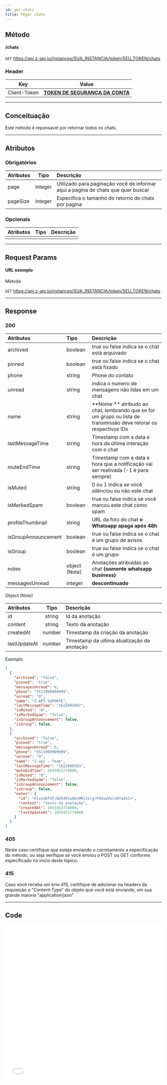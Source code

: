 ```yaml
---
id: get-chats
title: Pegar chats
---
```


## Método

#### /chats

`GET` https://api.z-api.io/instances/SUA_INSTANCIA/token/SEU_TOKEN/chats

### Header

|      Key       |            Value            |
| :------------: |     :-----------------:     |
|  Client-Token  | **[TOKEN DE SEGURANÇA DA CONTA](../security/client-token)** |
---

## Conceituação

Este método é reponsavel por retornar todos os chats.

---

## Atributos

### Obrigatórios

| Atributos | Tipo | Descrição |
| :-- | :-: | :-- |
| page | integer | Utilizado para paginação você de informar aqui a pagina de chats que quer buscar |
| pageSize | integer | Especifica o tamanho do retorno de chats por pagina |

### Opcionais

| Atributos | Tipo | Descrição |
| :-------- | :--: | :-------- |
|           |      |           |

---

## Request Params

#### URL exemplo

Método

`GET` https://api.z-api.io/instances/SUA_INSTANCIA/token/SEU_TOKEN/chats

---

## Response

### 200

| Atributos | Tipo | Descrição |
| :-- | :-- | :-- |
| archived  | boolean | true ou false indica se o chat está arquivado   |
| pinned    | boolean | true ou false indica se o chat está fixado      |
| phone     | string  | Phone do contato |
| unread    | string  | indica o numero de mensagens não lidas em um chat |
| name      | string  | **Nome ** atribudo ao chat, lembrando que se for um grupo ou lista de transmissão deve retorar os respectivos IDs |
| lastMessageTime | string | Timestamp com a data e hora da última interação com o chat |
| muteEndTime | string | Timestamp com a data e hora que a notificação vai ser reativada (-1 é para sempre) |
| isMuted     | string  | 0 ou 1 indica se você silênciou ou não este chat |
| isMarkedSpam     | boolean | true ou false indica se você marcou este chat como spam |
| profileThumbnail | string  | URL da foto do chat **o Whatsapp apaga após 48h** |
| isGroupAnnouncement   | boolean | true ou false indica se o chat é um grupo de avisos   |
| isGroup   | boolean | true ou false indica se o chat é um grupo   |
| notes        | object (Note) | Anotações atribuidas ao chat **(somente whatsapp business)** |
| messagesUnread | integer | **descontinuado** |

Object (Note)

| Atributos       |  Tipo     | Descrição                                         |
| :-------------- | :-----:   | :------------------------------------------------ |
| id              | string    | Id da anotação                                    |
| content         | string    | Texto da anotação                                 |
| createdAt       | number    | Timestamp da criação da anotação                  |
| lastUpdateAt    | number    | Timestamp da ultima atualização da anotação       |

Exemplo

```json
[
  {
    "archived": "false",
    "pinned": "true",
    "messagesUnread": 0,
    "phone": "5511999999999",
    "unread": "0",
    "name": "Z-API SUPORTE",
    "lastMessageTime": "1622991687",
    "isMuted": "0",
    "isMarkedSpam": "false",
    "isGroupAnnouncement": false,
    "isGroup": false,
  },
  {
    "archived": "false",
    "pinned": "true",
    "messagesUnread": 0,
    "phone": "5511999999999",
    "unread": "0",
    "name": "Z-api - Team",
    "lastMessageTime": "1622990503",
    "muteEndTime": 1655953774000,
    "isMuted": "0",
    "isMarkedSpam": "false",
    "isGroupAnnouncement": false,
    "isGroup": false,
    "notes": {
      "id": "KlesU6f4f/Qd5d6VuAbvOMi31rg/F92owVe/xDYad1C=",
      "content": "texto da anotação",
      "createdAt": 1655953774000,
      "lastUpdateAt": 1655953774000
    }
  }
]
```

### 405

Neste caso certifique que esteja enviando o corretamente a especificação do método, ou seja verifique se você enviou o POST ou GET conforme especificado no inicio deste tópico.

### 415

Caso você receba um erro 415, certifique de adicionar na headers da requisição o "Content-Type" do objeto que você está enviando, em sua grande maioria "application/json"

---

## Code

<iframe src="//api.apiembed.com/?source=https://raw.githubusercontent.com/Z-API/z-api-docs/main/json-examples/get-chats.json&targets=all" frameborder="0" scrolling="no" width="100%" height="500px" seamless></iframe>
